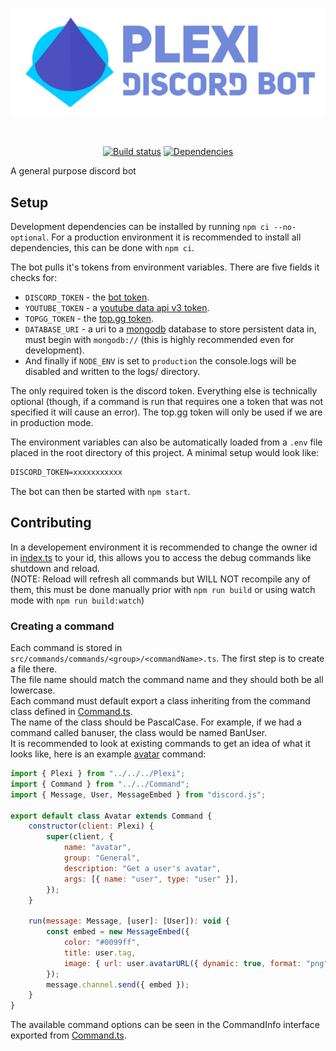 <div align="center">
  <br />
  <p>
    <a href="https://github.com/Nigecat/Plexi"><img src="banner.png" width="546" alt="Plexi" /></a>
  </p>
  <br />
  <p>
    <a href="https://github.com/Nigecat/Plexi"><img src="https://circleci.com/gh/Nigecat/Plexi.svg?style=svg&circle-token=5401c770dc2a6dad53621bbe9a9371bf47835a26" alt="Build status" /></a>
    <a href="https://david-dm.org/Nigecat/Plexi"><img src="https://david-dm.org/Nigecat/Plexi/status.svg" alt="Dependencies" /></a>
  </p>
</div>

A general purpose discord bot

## Setup

Development dependencies can be installed by running `npm ci --no-optional`.
For a production environment it is recommended to install all dependencies, this can be done with `npm ci`.

The bot pulls it's tokens from environment variables. There are five fields it checks for:

- `DISCORD_TOKEN` - the [bot token](https://discord.com/developers/applications).
- `YOUTUBE_TOKEN` - a [youtube data api v3 token](https://console.developers.google.com/apis/credentials).
- `TOPGG_TOKEN` - the [top.gg token](https://top.gg/api/docs#mybots).
- `DATABASE_URI` - a uri to a [mongodb](https://www.mongodb.com/) database to store persistent data in, must begin with `mongodb://` (this is highly recommended even for development).
- And finally if `NODE_ENV` is set to `production` the console.logs will be disabled and written to the logs/ directory.

The only required token is the discord token. Everything else is technically optional (though, if a command is run that requires one a token that was not specified it will cause an error).
The top.gg token will only be used if we are in production mode.

The environment variables can also be automatically loaded from a `.env` file placed in the root directory of this project.
A minimal setup would look like:

```markdown
DISCORD_TOKEN=xxxxxxxxxxx
```

The bot can then be started with `npm start`.


## Contributing

In a developement environment it is recommended to change the owner id in [index.ts](index.ts) to your id, this allows you to access the debug commands like shutdown and reload.  
(NOTE: Reload will refresh all commands but WILL NOT recompile any of them, this must be done manually prior with `npm run build` or using watch mode with `npm run build:watch`)

### Creating a command

Each command is stored in `src/commands/commands/<group>/<commandName>.ts`. The first step is to create a file there.   
The file name should match the command name and they should both be all lowercase.  
Each command must default export a class inheriting from the command class defined in [Command.ts](src/commands/Command.ts).  
The name of the class should be PascalCase. For example, if we had a command called banuser, the class would be named BanUser.  
It is recommended to look at existing commands to get an idea of what it looks like, here is an example [avatar](src/commands/commands/General/avatar.ts) command:
```javascript
import { Plexi } from "../../../Plexi";
import { Command } from "../../Command";
import { Message, User, MessageEmbed } from "discord.js";

export default class Avatar extends Command {
    constructor(client: Plexi) {
        super(client, {
            name: "avatar",
            group: "General",
            description: "Get a user's avatar",
            args: [{ name: "user", type: "user" }],
        });
    }

    run(message: Message, [user]: [User]): void {
        const embed = new MessageEmbed({
            color: "#0099ff",
            title: user.tag,
            image: { url: user.avatarURL({ dynamic: true, format: "png", size: 512 }) },
        });
        message.channel.send({ embed });
    }
}
```
The available command options can be seen in the CommandInfo interface exported from [Command.ts](src/commands/Command.ts).
